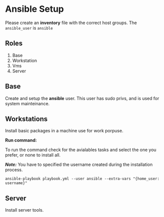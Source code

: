 # Ansible Setup

Please create an **inventory** file with the correct host groups. The `ansible_user` is `ansible`

## Roles
1. Base
2. Workstation
3. Vms
4. Server

## Base

Create and setup the **ansible** user. This user has sudo privs, and is used for system mainteinance.

## Workstations

Install basic packages in a machine use for work porpuse.

**Run command:**

To run the command check for the avialables tasks and select the one you prefer, or none to install all.

***Note:*** You have to specified the username created during the installation process.

```
ansible-playbook playbook.yml --user ansible --extra-vars "{home_user: username}"

```


## Server

Install server tools.